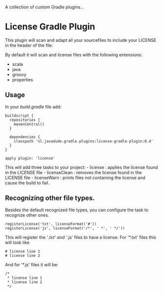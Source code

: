 A collection of custom Gradle plugins...

# License Gradle Plugin
This plugin will scan and adapt all your sourcefiles to include your LICENSE in the header of the file.

By default it will scan and license files with the following extensions:

* scala
* java
* groovy
* properties

## Usage
In your _build.gradle_ file add:

	buildscript {
	  repositories {
	  	mavenCentral()
	  }
	
	  dependencies {
	    classpath 'nl.javadude.gradle.plugins:license-gradle-plugin:0.4'
	  }
	}

	apply plugin: 'license'

This will add three tasks to your project:
	- license        : applies the license found in the LICENSE file
	- licenseClean   : removes the license found in the LICENSE file
	- licenseWarn    : prints files not containing the license and cause the build to fail.

## Recognizing other file types.
Besides the default recognized file types, you can configure the task to recognize other ones.

    registerLicense('txt', licenseFormat('#'))
    registerLicense('js', licenseFormat('/*', ' *', ' */'))

This will register the '*.txt' and '*.js' files to have a license. For '*.txt' files this will look like

    # license line 1
    # license line 2

And for '*.js' files it will be:

    /*
     * license line 1
     * license line 2
     */
